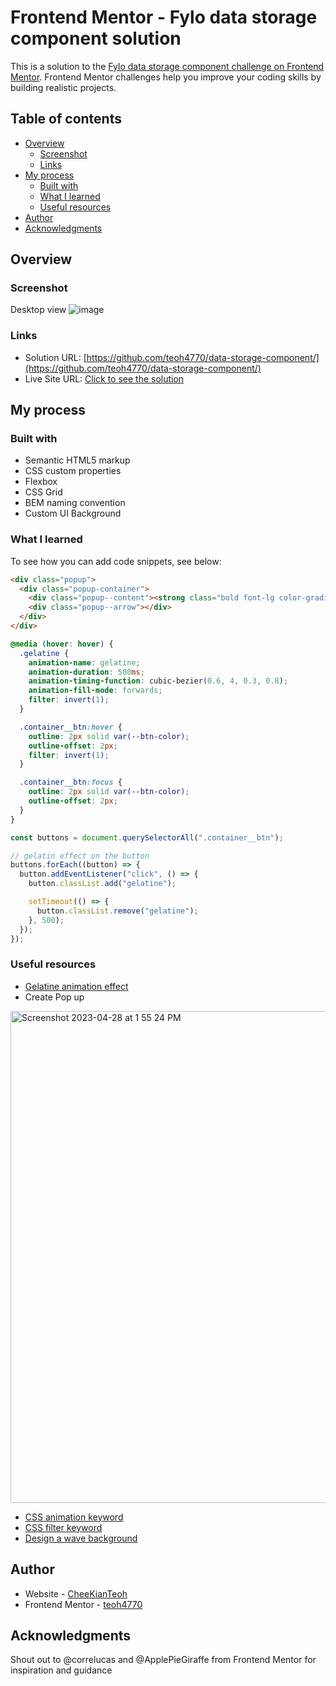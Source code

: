 # Frontend Mentor - Fylo data storage component solution

This is a solution to the [Fylo data storage component challenge on Frontend Mentor](https://www.frontendmentor.io/challenges/fylo-data-storage-component-1dZPRbV5n). Frontend Mentor challenges help you improve your coding skills by building realistic projects. 

## Table of contents

- [Overview](#overview)
  - [Screenshot](#screenshot)
  - [Links](#links)
- [My process](#my-process)
  - [Built with](#built-with)
  - [What I learned](#what-i-learned)
  - [Useful resources](#useful-resources)
- [Author](#author)
- [Acknowledgments](#acknowledgments)

## Overview

### Screenshot

Desktop view
![image](https://user-images.githubusercontent.com/98545971/235217741-0d286839-1cec-4d0d-a5f0-cfb968240a38.png)

### Links

- Solution URL: [https://github.com/teoh4770/data-storage-component/](https://github.com/teoh4770/data-storage-component/)
- Live Site URL: [Click to see the solution](https://teoh4770.github.io/data-storage-component/)

## My process

### Built with

- Semantic HTML5 markup
- CSS custom properties
- Flexbox
- CSS Grid
- BEM naming convention
- Custom UI Background

### What I learned

To see how you can add code snippets, see below:

```html
<div class="popup">
  <div class="popup-container">
	<div class="popup--content"><strong class="bold font-lg color-gradient">185 </strong>GB Left</div>
	<div class="popup--arrow"></div>
  </div>
</div>
```
```css
@media (hover: hover) {
  .gelatine {
    animation-name: gelatine;
    animation-duration: 500ms;
    animation-timing-function: cubic-bezier(0.6, 4, 0.3, 0.8);
    animation-fill-mode: forwards;
    filter: invert(1);
  }

  .container__btn:hover {
    outline: 2px solid var(--btn-color);
    outline-offset: 2px;
    filter: invert(1);
  }

  .container__btn:focus {
    outline: 2px solid var(--btn-color);
    outline-offset: 2px;
  }
}
```
```js
const buttons = document.querySelectorAll(".container__btn");

// gelatin effect on the button
buttons.forEach((button) => {
  button.addEventListener("click", () => {
    button.classList.add("gelatine");

    setTimeout(() => {
      button.classList.remove("gelatine");
    }, 500);
  });
});
```

### Useful resources

- [Gelatine animation effect](https://codepen.io/joellesenne/pen/yLgaBr)
- Create Pop up
<img width="787" alt="Screenshot 2023-04-28 at 1 55 24 PM" src="https://user-images.githubusercontent.com/98545971/235219447-3a727703-c24d-4208-b5f3-2dc6585e30e9.png">

- [CSS animation keyword](https://developer.mozilla.org/en-US/docs/Web/CSS/CSS_Animations/Using_CSS_animations)
- [CSS filter keyword](https://developer.mozilla.org/en-US/docs/Web/CSS/filter)
- [Design a wave background](https://designcode.io/figma-handbook-wave-background)

## Author

- Website - [CheeKianTeoh](https://github.com/teoh4770/)
- Frontend Mentor - [teoh4770](https://www.frontendmentor.io/profile/teoh4770)


## Acknowledgments
Shout out to @correlucas and @ApplePieGiraffe from Frontend Mentor for inspiration and guidance
